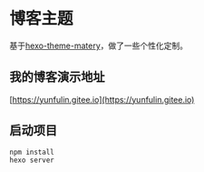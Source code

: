 # 博客主题
基于[hexo-theme-matery](https://github.com/blinkfox/hexo-theme-matery)，做了一些个性化定制。

## 我的博客演示地址
[https://yunfulin.gitee.io](https://yunfulin.gitee.io)

## 启动项目
```sh
npm install
hexo server
```